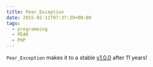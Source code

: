 ```yaml
---
title: Pear_Exception
date: 2015-02-11T07:37:29+00:00
tags:
  - programming
  - PEAR
  - PHP
---
```

`Pear_Exception` makes it to a stable [v1.0.0](https://github.com/pear/PEAR_Exception/releases/tag/v1.0.0) after 11 years!
